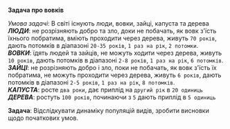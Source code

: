 **Задача про вовків**

_Умова задачі_: В світі існують люди, вовки, зайці, капуста та дерева
<br>
**_ЛЮДИ_**: не розрізняють добро та зло, доки не побачать, як вовк з'їсть їхнього побратима, вміють проходити через дерева, живуть `70 років`, дають потомків в діапазоні `20-35 років`, `1 раз на рік`, `2 потомки`.<br>
_**ВОВКИ**_: їдять людей та зайців, не можуть ходити через дерева, живуть `10 років`, дають потомків в діапазоні `2-8 років`, `1 раз на рік`, `6 потомків`.<br>
_**ЗАЙЦІ**_: не розрізняють добро і зло, поки не побачать, як вовк з'їсть їх побратима, не можуть проходити через дерева, живуть `6 років`, дають потомків в діапазоні `2-5 років`, `1 раз на рік`, `8 потомків`.<br>
_**КАПУСТА**_: росте `два роки`, дає приплід на `другий рік` в `20 одиниць`<br>
_**ДЕРЕВА**_: ростуть `100 років`, починаючи з `5` дають приплід в `5 одиниць`<br>

**Задача**: Відслідкувати динаміку популяцій видів, зробити висновки щодо початкових умов.
